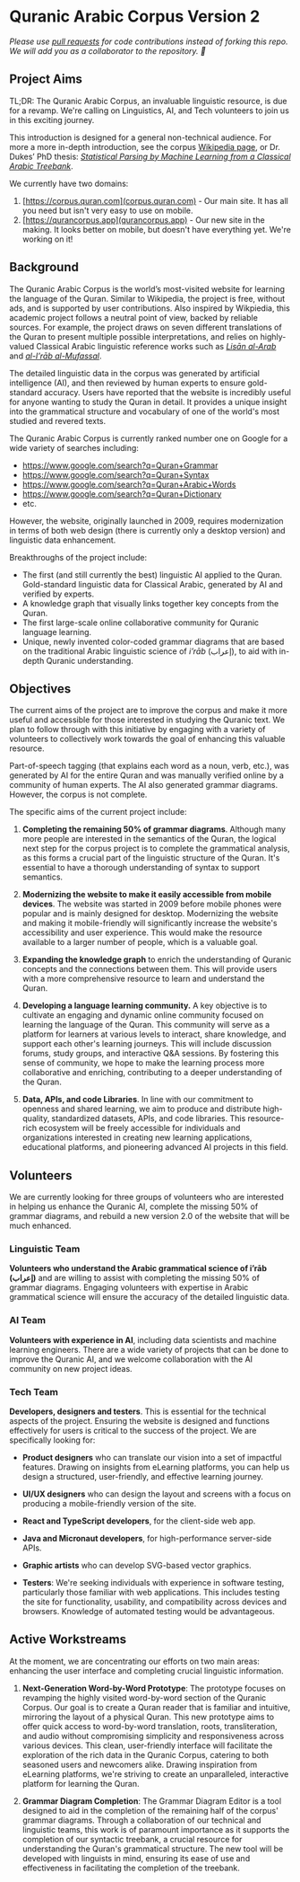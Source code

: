 # Quranic Arabic Corpus Version 2

*Please use [pull requests](https://docs.github.com/en/github/collaborating-with-issues-and-pull-requests/creating-a-pull-request) for code contributions instead of forking this repo. We will add you as a collaborator to the repository. 🚀*

## Project Aims

TL;DR: The Quranic Arabic Corpus, an invaluable linguistic resource, is due for a revamp. We're calling on Linguistics, AI, and Tech volunteers to join us in this exciting journey.

This introduction is designed for a general non-technical audience. For more a more in-depth introduction, see the corpus [Wikipedia page](https://en.wikipedia.org/wiki/Quranic_Arabic_Corpus), or Dr. Dukes’ PhD thesis: *[Statistical Parsing by Machine Learning from a Classical Arabic Treebank](https://arxiv.org/pdf/1510.07193.pdf)*.

We currently have two domains:

1. [https://corpus.quran.com](corpus.quran.com) - Our main site. It has all you need but isn't very easy to use on mobile.
2. [https://qurancorpus.app](qurancorpus.app) - Our new site in the making. It looks better on mobile, but doesn't have everything yet. We're working on it!

## Background

The Quranic Arabic Corpus is the world’s most-visited website for learning the language of the Quran. Similar to Wikipedia, the project is free, without ads, and is supported by user contributions. Also inspired by Wikpiedia, this academic project follows a neutral point of view, backed by reliable sources. For example, the project draws on seven different translations of the Quran to present multiple possible interpretations, and relies on highly-valued Classical Arabic linguistic reference works such as *[Lisān al-Arab](https://en.wikipedia.org/wiki/Lisan_al-Arab)* and *[al-I’rāb al-Mufassal](https://archive.org/details/FP13434)*.

The detailed linguistic data in the corpus was generated by artificial intelligence (AI), and then reviewed by human experts to ensure gold-standard accuracy. Users have reported that the website is incredibly useful for anyone wanting to study the Quran in detail. It provides a unique insight into the grammatical structure and vocabulary of one of the world's most studied and revered texts.

The Quranic Arabic Corpus is currently ranked number one on Google for a wide variety of searches including:

* https://www.google.com/search?q=Quran+Grammar
* https://www.google.com/search?q=Quran+Syntax
* https://www.google.com/search?q=Quran+Arabic+Words
* https://www.google.com/search?q=Quran+Dictionary
* etc.

However, the website, originally launched in 2009, requires modernization in terms of both web design (there is currently only a desktop version) and linguistic data enhancement.

Breakthroughs of the project include:

* The first (and still currently the best) linguistic AI applied to the Quran.
Gold-standard linguistic data for Classical Arabic, generated by AI and verified by experts.
* A knowledge graph that visually links together key concepts from the Quran.
* The first large-scale online collaborative community for Quranic language learning.
* Unique, newly invented color-coded grammar diagrams that are based on the traditional Arabic linguistic science of *i’rāb* (إعراب), to aid with in-depth Quranic understanding.

## Objectives

The current aims of the project are to improve the corpus and make it more useful and accessible for those interested in studying the Quranic text. We plan to follow through with this initiative by engaging with a variety of volunteers to collectively work towards the goal of enhancing this valuable resource.

Part-of-speech tagging (that explains each word as a noun, verb, etc.), was generated by AI for the entire Quran and was manually verified online by a community of human experts. The AI also generated grammar diagrams. However, the corpus is not complete.

The specific aims of the current project include:

1. **Completing the remaining 50% of grammar diagrams**. Although many more people are interested in the semantics of the Quran, the logical next step for the corpus project is to complete the grammatical analysis, as this forms a crucial part of the linguistic structure of the Quran. It's essential to have a thorough understanding of syntax to support semantics.

2. **Modernizing the website to make it easily accessible from mobile devices**. The website was started in 2009 before mobile phones were popular and is mainly designed for desktop.  Modernizing the website and making it mobile-friendly will significantly increase the website's accessibility and user experience. This would make the resource available to a larger number of people, which is a valuable goal.

3. **Expanding the knowledge graph** to enrich the understanding of Quranic concepts and the connections between them. This will provide users with a more comprehensive resource to learn and understand the Quran.

4. **Developing a language learning community.** A key objective is to cultivate an engaging and dynamic online community focused on learning the language of the Quran. This community will serve as a platform for learners at various levels to interact, share knowledge, and support each other's learning journeys. This will include discussion forums, study groups, and interactive Q&A sessions. By fostering this sense of community, we hope to make the learning process more collaborative and enriching, contributing to a deeper understanding of the Quran.

5. **Data, APIs, and code Libraries**. In line with our commitment to openness and shared learning, we aim to produce and distribute high-quality, standardized datasets, APIs, and code libraries. This resource-rich ecosystem will be freely accessible for individuals and organizations interested in creating new learning applications, educational platforms, and pioneering advanced AI projects in this field.

## Volunteers

We are currently looking for three groups of volunteers who are interested in helping us enhance the Quranic AI, complete the missing 50% of grammar diagrams, and rebuild a new version 2.0 of the website that will be much enhanced.

### Linguistic Team

**Volunteers who understand the Arabic grammatical science of i’rāb (إعراب)** and are willing to assist with completing the missing 50% of grammar diagrams. Engaging volunteers with expertise in Arabic grammatical science will ensure the accuracy of the detailed linguistic data. 

### AI Team

**Volunteers with experience in AI**, including data scientists and machine learning engineers. There are a wide variety of projects that can be done to improve the Quranic AI, and we welcome collaboration with the AI community on new project ideas.

### Tech Team

**Developers, designers and testers**. This is essential for the technical aspects of the project. Ensuring the website is designed and functions effectively for users is critical to the success of the project. We are specifically looking for:

* **Product designers** who can translate our vision into a set of impactful features. Drawing on insights from eLearning platforms, you can help us design a structured, user-friendly, and effective learning journey.

* **UI/UX designers** who can design the layout and screens with a focus on producing a mobile-friendly version of the site.

* **React and TypeScript developers**, for the client-side web app.

* **Java and Micronaut developers**, for high-performance server-side APIs.

* **Graphic artists** who can develop SVG-based vector graphics.

* **Testers**: We're seeking individuals with experience in software testing, particularly those familiar with web applications. This includes testing the site for functionality, usability, and compatibility across devices and browsers. Knowledge of automated testing would be advantageous.

## Active Workstreams

At the moment, we are concentrating our efforts on two main areas: enhancing the user interface and completing crucial linguistic information.

1. **Next-Generation Word-by-Word Prototype**: The prototype focuses on revamping the highly visited word-by-word section of the Quranic Corpus. Our goal is to create a Quran reader that is familiar and intuitive, mirroring the layout of a physical Quran. This new prototype aims to offer quick access to word-by-word translation, roots, transliteration, and audio without compromising simplicity and responsiveness across various devices. This clean, user-friendly interface will facilitate the exploration of the rich data in the Quranic Corpus, catering to both seasoned users and newcomers alike. Drawing inspiration from eLearning platforms, we're striving to create an unparalleled, interactive platform for learning the Quran.

2. **Grammar Diagram Completion**: The Grammar Diagram Editor is a tool designed to aid in the completion of the remaining half of the corpus' grammar diagrams. Through a collaboration of our technical and linguistic teams, this work is of paramount importance as it supports the completion of our syntactic treebank, a crucial resource for understanding the Quran's grammatical structure. The new tool will be developed with linguists in mind, ensuring its ease of use and effectiveness in facilitating the completion of the treebank.